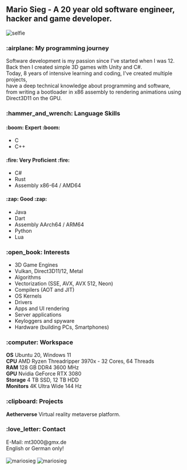 <h2>Mario Sieg - A 20 year old software engineer, hacker and game developer.</h2>

![selfie](https://i.imgur.com/vZoRZ8p.jpg)

<h3>:airplane: My programming journey</h3>
Software development is my passion since I've started when I was 12.<br>
Back then I created simple 3D games with Unity and C#.<br>
Today, 8 years of intensive learning and coding, I've created multiple projects,<br>
have a deep technical knowledge about programming and software,<br>
from writing a bootloader in x86 assembly to rendering animations using Direct3D11 on the GPU.<br>

<h3>:hammer_and_wrench: Language Skills</h3>

<h4>:boom: Expert :boom: </h4>

- C
- C++

<h4>:fire: Very Proficient :fire:</h4>

- C#
- Rust
- Assembly x86-64 / AMD64

<h4>:zap: Good :zap:</h4>

- Java
- Dart
- Assembly AArch64 / ARM64
- Python
- Lua

<h3>:open_book: Interests</h3>

- 3D Game Engines
- Vulkan, Direct3D11/12, Metal
- Algorithms
- Vectorization (SSE, AVX, AVX 512, Neon)
- Compilers (AOT and JIT)
- OS Kernels
- Drivers
- Apps and UI rendering
- Server applications
- Keyloggers and spyware
- Hardware (building PCs, Smartphones)

<h3>:computer: Workspace</h3>

**OS** Ubuntu 20, Windows 11<br>
**CPU** AMD Ryzen Threadripper 3970x - 32 Cores, 64 Threads<br>
**RAM** 128 GB DDR4 3600 MHz<br>
**GPU** Nvidia GeForce RTX 3080<br>
**Storage** 4 TB SSD, 12 TB HDD<br>
**Monitors** 4K Ultra Wide 144 Hz<br>

<h3>:clipboard: Projects </h3>

**Aetherverse** Virtual reality metaverse platform.<br>

<h3>:love_letter: Contact </h3>
E-Mail: mt3000@gmx.de<br>
English or German only!<br><br>

<img src="https://github-readme-stats.vercel.app/api/top-langs?username=mariosieg&show_icons=true&locale=en&layout=compact" alt="mariosieg" />

<img src="https://github-readme-stats.vercel.app/api?username=mariosieg&show_icons=true&locale=en" alt="mariosieg" />
